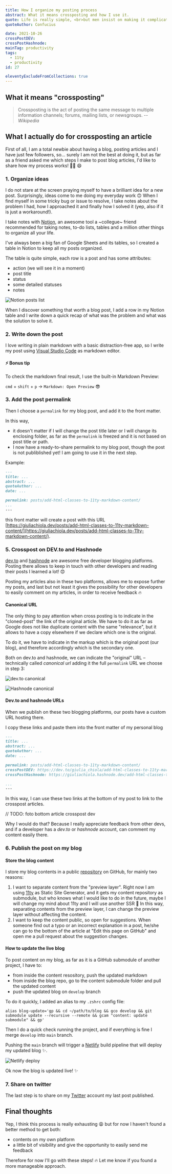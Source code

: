 ```yaml
---
title: How I organize my posting process
abstract: What it means crossposting and how I use it.
quote: Life is really simple, <br>but men insist on making it complicated.
quoteAuthor: Confucius

date: 2021-10-26
crossPostDEV: 
crossPostHashnode: 
mainTag: productivity
tags:
  - 11ty
  - productivity
id: 27

eleventyExcludeFromCollections: true
---
```


## What it means "crossposting"

> Crossposting is the act of posting the same message to multiple information channels; forums, mailing lists, or newsgroups.
> -- <cite>Wikipedia</cite>

## What I actually do for crossposting an article

First of all, I am a total newbie about having a blog, posting articles and I have just few followers, so... surely I am not the best at doing it, but as far as a friend asked me which steps I make to post blog articles, I'd like to share how my process works! 💪🏻 😄

### 1. Organize ideas

I do not stare at the screen praying myself to have a brilliant idea for a new post. Surprisingly, ideas come to me doing my everyday work 🙃 When I find myself in some tricky bug or issue to resolve, I take notes about the problem I had, how I approached it and finally how I solved it (yep, also if it is just a workaround!).

I take notes with [Notion](https://www.notion.so/), an awesome tool a ~collegue~ friend recommended for taking notes, to-do lists, tables and a million other things to organize all your life.

I've always been a big fan of Google Sheets and its tables, so I created a table in Notion to keep all my posts organized.

The table is quite simple, each row is a post and has some attributes:

- action (we will see it in a moment)
- post title
- status
- some detailed statuses
- notes

![Notion posts list](https://res.cloudinary.com/giuliachiola/image/upload/v1635230196/super-blog/27-cross-posting/posts-notion_fuu6ha.png)

When I discover something that worth a blog post, I add a row in my Notion table and I write down a quick recap of what was the problem and what was the solution to solve it.

### 2. Write down the post

I love writing in plain markdown with a basic distraction-free app, so I write my post using [Visual Studio Code](https://code.visualstudio.com/download) as markdown editor.

#### ⚡️ Bonus tip

To check the markdown final result, I use the built-in Markdown Preview:

`cmd` + `shift` + `p` -> `Markdown: Open Preview` 😎

### 3. Add the post permalink

Then I choose a `permalink` for my blog post, and add it to the front matter.

In this way,
- it doesn't matter if I will change the post title later or I will change its enclosing folder, as far as the `permalink` is freezed and it is not based on post title or path.
- I now have a ready-to-share permalink to my blog post, though the post is not publiblished yet! I am going to use it in the next step.

Example:

```md
---
title: ...
abstract: ...
quoteAuthor: ...
date: ...

permalink: posts/add-html-classes-to-11ty-markdown-content/
...
---
```

this front matter will create a post with this URL [https://giuliachiola.dev/posts/add-html-classes-to-11ty-markdown-content/](https://giuliachiola.dev/posts/add-html-classes-to-11ty-markdown-content/).

### 5. Crosspost on DEV.to and Hashnode

[dev.to](https://dev.to/) and [hashnode](https://hashnode.com/) are awesome free developer blogging platforms. Posting there allows to keep in touch with other developers and reading their posts I learned a lot! 😍

Posting my articles also in these two platforms, allows me to expose further my posts, and last but not least it gives the possibility for other developers to easily comment on my articles, in order to receive feedback 🔥

#### Canonical URL

The only thing to pay attention when cross posting is to indicate in the "cloned-post" the link of the original article. We have to do it as far as Google does not like duplicate content with the same "relevance", but it allows to have a copy elsewhere if we declare which one is the original.

To do it, we have to indicate in the markup which is the original post (our blog), and therefore accordingly which is the secondary one.

Both on dev.to and hashnode, we can indicate the "original" URL – technically called _canonical url_ adding it the full `permalink` URL we choose in step 3:

![dev.to canonical](https://res.cloudinary.com/giuliachiola/image/upload/v1635230198/super-blog/27-cross-posting/cross-devto_mmirqz.png)

![Hashnode canonical](https://res.cloudinary.com/giuliachiola/image/upload/v1635230201/super-blog/27-cross-posting/cross-hashnode_vk90ay.png)

#### Dev.to and hashnode URLs

When we publish on these two blogging platforms, our posts have a custom URL hosting there.

I copy these links and paste them into the front matter of my personal blog

```md
---
title: ...
abstract: ...
quoteAuthor: ...
date: ...

permalink: posts/add-html-classes-to-11ty-markdown-content/
crossPostDEV: https://dev.to/giulia_chiola/add-html-classes-to-11ty-markdown-content-18ic
crossPostHashnode: https://giuliachiola.hashnode.dev/add-html-classes-to-11ty-markdown-content

...
---
```

In this way, I can use these two links at the bottom of my post to link to the crosspost articles.

// TODO: foto bottom article crosspost dev

Why I would do that? Because I really appreciate feedback from other devs, and if a developer has a _dev.to_ or _hashnode_ account, can comment my content easily there.
### 6. Publish the post on my blog

#### Store the blog content

I store my blog contents in a public [repository](https://github.com/giuliachiola/super-blog-content) on GitHub, for mainly two reasons:
1. I want to separate content from the "preview layer". Right now I am using [11ty](https://www.11ty.dev/) as Static Site Generator, and it gets my content repository as submodule, but who knows what I would like to do in the future, maybe I will change my mind about 11ty and I will use another SSR 🧐 In this way, separating contents from the preview layer, I can change the preview layer without affecting the content.
2. I want to keep the content public, so open for suggestions. When someone find out a typo or an incorrect explanation in a post, he/she can go to the bottom of the article at "Edit this page on GitHub" and open me a pull request about the suggestion changes.

#### How to update the live blog

To post content on my blog, as far as it is a GitHub submodule of another project, I have to:
- from inside the content resository, push the updated markdown
- from inside the blog repo, go to the content submodule folder and pull the updated content
- push the updated blog on `develop` branch

To do it quickly, I added an alias to my `.zshrc` config file:

```shell
alias blog-update='gp && cd ~/path/to/blog && gco develop && git submodule update --recursive --remote && gcam "content: update submodule" && gp'
```

Then I do a quick check running the project, and if everything is fine I merge `develop` into `main` branch.

Pushing the `main` branch will trigger a [Netlify](https://app.netlify.com/) build pipeline that will deploy my updated blog ✨.

![Netlify deploy](https://res.cloudinary.com/giuliachiola/image/upload/v1635230199/super-blog/27-cross-posting/netlify-deploy_ka9rdq.png)

Ok now the blog is updated live! ✨

### 7. Share on twitter

The last step is to share on my [Twitter](https://twitter.com/giulia_chiola) account my last post published.

## Final thoughts

Yep, I think this process is really exhausting 😩 but for now I haven't found a better method to get both:
- contents on my own platform
- a little bit of visibility and give the opportunity to easily send me feedback

Therefore for now I'll go with these steps! 🔥 Let me know if you found a more manageable approach.